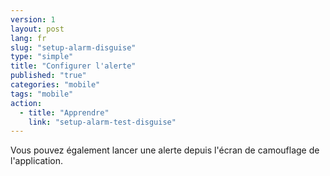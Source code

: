 ```yaml
---
version: 1
layout: post
lang: fr
slug: "setup-alarm-disguise"
type: "simple"
title: "Configurer l'alerte"
published: "true"
categories: "mobile"
tags: "mobile"
action: 
  - title: "Apprendre"
    link: "setup-alarm-test-disguise"
---
```


Vous pouvez également lancer une alerte depuis l'écran de camouflage de l'application. 
